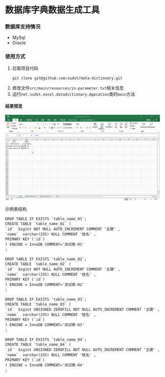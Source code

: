 # 数据库字典数据生成工具

### 数据库支持情况
- MySql
- Oracle

### 使用方式
1. 拉取项目代码
    ```
    git clone git@github.com:sudot/data-dictionary.git
    ```
2. 修改文件`src/main/resources/in-parameter.txt`相关信息
3. 运行`net.sudot.excel.datadictionary.Appcation`类的`main`方法

#### 结果预览
![image](images/data-dictionary.gif)

示例表结构
```
DROP TABLE IF EXISTS `table_name_01`;
CREATE TABLE `table_name_01` (
`id`  bigint NOT NULL AUTO_INCREMENT COMMENT '主键' ,
`name`  varchar(255) NULL COMMENT '姓名' ,
PRIMARY KEY (`id`)
) ENGINE = InnoDB COMMENT='测试表-01'
;

DROP TABLE IF EXISTS `table_name_02`;
CREATE TABLE `table_name_02` (
`id`  bigint NOT NULL AUTO_INCREMENT COMMENT '主键' ,
`name`  varchar(255) NULL COMMENT '姓名' ,
PRIMARY KEY (`id`)
) ENGINE = InnoDB COMMENT='测试表-02'
;

DROP TABLE IF EXISTS `table_name_03`;
CREATE TABLE `table_name_03` (
`id`  bigint UNSIGNED ZEROFILL NOT NULL AUTO_INCREMENT COMMENT '主键' ,
`name`  varchar(255) NULL COMMENT '姓名' ,
PRIMARY KEY (`id`)
) ENGINE = InnoDB COMMENT='测试表-03'
;

DROP TABLE IF EXISTS `table_name_04`;
CREATE TABLE `table_name_04` (
`id`  bigint UNSIGNED ZEROFILL NOT NULL AUTO_INCREMENT COMMENT '主键' ,
`name`  varchar(255) NULL COMMENT '姓名' ,
PRIMARY KEY (`id`)
) ENGINE = InnoDB COMMENT='测试表-04'
;
```